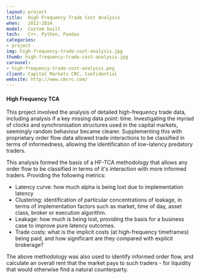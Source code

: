 ```yaml
---
layout: project
title:  High Frequency Trade Cost Analysis
when:   2012-2014
model:  Custom built
tech:   C++, Python, Pandas
categories:
- project
img: high-frequency-trade-cost-analysis.jpg
thumb: high-frequency-trade-cost-analysis.jpg
carousel:
- high-frequency-trade-cost-analysis.png
client: Capital Markets CRC, Confidential
website: http://www.cmcrc.com/
---
```

#### High Frequency TCA

This project involved the analysis of detailed high-frequency trade data, including analysis if a key missing data point: time. Investigating the myriad of clocks and synchronisation structures used in the capital markets, seemingly random behaviour became clearer. Supplementing this with proprietary order flow data allowed trade interactions to be classified in terms of informedness, allowing the identification of low-latency predatory traders.

This analysis formed the basis of a HF-TCA methodology that allows any order flow to be classified in terms of it's interaction with more informed traders. Providing the following metrics:

* Latency curve: how much alpha is being lost due to implementation latency
* Clustering: identification of particular concentrations of leakage, in terms of implementation factors such as market, time of day, asset class, broker or execution algorithm.
* Leakage: how much is being lost, providing the basis for a business case to improve pure latency outcomes.
* Trade costs: what is the implicit costs (at high-frequency timeframes) being paid, and how significant are they compared with explicit brokerage?

The above methodology was also used to identify informed order flow, and calculate an overall rent that the market pays to such traders - for liquidity that would otherwise find a natural counterparty.
